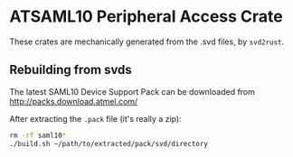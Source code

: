 # ATSAML10 Peripheral Access Crate

These crates are mechanically generated from the .svd files, by `svd2rust`.

## Rebuilding from svds

The latest SAML10 Device Support Pack can be downloaded from http://packs.download.atmel.com/

After extracting the `.pack` file (it's really a zip):

```sh
rm -rf saml10*
./build.sh ~/path/to/extracted/pack/svd/directory
```
